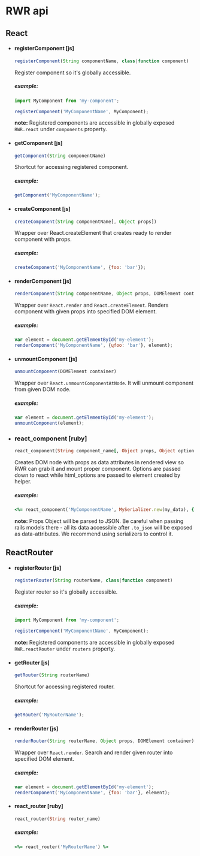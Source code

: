# RWR api

## React

  * #### registerComponent [js]
    ```js
    registerComponent(String componentName, class|function component)
    ```

    Register component so it's globally accessible.

    ##### example:

    ```js
    import MyComponent from 'my-component';

    registerComponent('MyComponentName', MyComponent);
    ```

    **note:** Registered components are accessible in globally exposed `RWR.react` under `components` property.

  * #### getComponent [js]

    ```js
    getComponent(String componentName)
    ```

    Shortcut for accessing registered component.

    ##### example:

    ```js
    getComponent('MyComponentName');
    ```

  * #### createComponent [js]

    ```js
    createComponent(String componentName[, Object props])
    ```

    Wrapper over React.createElement that creates ready to render component with props.

    ##### example:

    ```js
    createComponent('MyComponentName', {foo: 'bar'});
    ```

  * #### renderComponent [js]

    ```js
    renderComponent(String componentName, Object props, DOMElement container)
    ```

    Wrapper over `React.render` and `React.createElement`. Renders component with given props into specified DOM element.

    ##### example:

    ```js
    var element = document.getElementById('my-element');
    renderComponent('MyComponentName', {ųfoo: 'bar'}, element);
    ```

  * #### unmountComponent [js]

    ```js
    unmountComponent(DOMElement container)
    ```

    Wrapper over `React.unmountComponentAtNode`. It will unmount component from given DOM node.

    ##### example:

    ```js
    var element = document.getElementById('my-element');
    unmountComponent(element);
    ```


  * ### react_component [ruby]

    ```ruby
    react_component(String component_name[, Object props, Object options, Object html_options])
    ```

    Creates DOM node with props as data attributes in rendered view so RWR can grab it and mount proper component.
    Options are passed down to react while html_options are passed to element created by helper.

    ##### example:

    ```ruby
    <%= react_component('MyComponentName', MySerializer.new(my_data), {}, {tag: :ul, class: 'my-class'}) %>
    ```

    **note:** Props Object will be parsed to JSON. Be careful when passing rails models there - all its data accessible after `.to_json` will be exposed as data-attributes. We  recommend using serializers to control it.


## ReactRouter
  * #### registerRouter [js]
    ```js
    registerRouter(String routerName, class|function component)
    ```

    Register router so it's globally accessible.

    ##### example:

    ```js
    import MyComponent from 'my-component';

    registerComponent('MyComponentName', MyComponent);
    ```

    **note:** Registered components are accessible in globally exposed `RWR.reactRouter` under `routers` property.

  * #### getRouter [js]

    ```js
    getRouter(String routerName)
    ```

    Shortcut for accessing registered router.

    ##### example:

    ```js
    getRouter('MyRouterName');
    ```

  * #### renderRouter [js]

    ```js
    renderRouter(String routerName, Object props, DOMElement container)
    ```

    Wrapper over `React.render`. Search and render given router into specified DOM element.

    ##### example:

    ```js
    var element = document.getElementById('my-element');
    renderComponent('MyComponentName', {foo: 'bar'}, element);
    ```

  * #### react_router [ruby]

    ```ruby
    react_router(String router_name)
    ```

    ##### example:

    ```ruby
    <%= react_router('MyRouterName') %>
    ```
